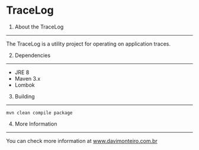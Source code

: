TraceLog
================================

1. About the TraceLog
--------------------------------------
The TraceLog is a utility project for operating on application traces.

2. Dependencies
--------------------------------------
- JRE 8
- Maven 3.x
- Lombok


3. Building
--------------------------------------

``
mvn clean compile package
``

4. More Information
--------------------------------------
You can check more information at www.davimonteiro.com.br
